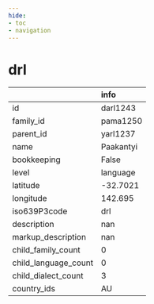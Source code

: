 ```yaml
---
hide:
- toc
- navigation
---
```

# drl
|                      | info      |
|:---------------------|:----------|
| id                   | darl1243  |
| family_id            | pama1250  |
| parent_id            | yarl1237  |
| name                 | Paakantyi |
| bookkeeping          | False     |
| level                | language  |
| latitude             | -32.7021  |
| longitude            | 142.695   |
| iso639P3code         | drl       |
| description          | nan       |
| markup_description   | nan       |
| child_family_count   | 0         |
| child_language_count | 0         |
| child_dialect_count  | 3         |
| country_ids          | AU        |